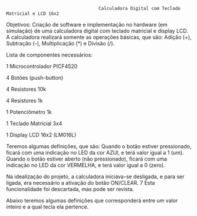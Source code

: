                                        Calculadora Digital com Teclado Matricial e LCD 16x2
                                       
                                       
Objetivos: Criação de software e implementação no hardware (em simulação) de uma calculadora digital com teclado matricial e display LCD.
A calculadora realizará somente as operações básicas, que são: Adição (+), Subtração (-), Multiplicação (*) e Divisão (/).

Lista de componentes necessários:

1 Microcontrolador PICF4520

4 Botões (push-button)

4 Resistores 10k

4 Resistores 1k

1 Potenciômetro 1k

1 Teclado Matricial 3x4

1 Display LCD 16x2 (LM016L)



Teremos algumas definições, que são:
  Quando o botão estiver pressionado, ficará com uma indicação no LED da cor AZUl, e terá valor igual a 1 (um).
  Quando o botão estiver aberto (não pressionado), ficará com uma indicação no LED da cor VERMELHA, e terá valor igual a 0 (zero).

Na idealização do projeto, a calculadora iniciava-se desligada, e para ser ligada, era necessário a ativação do botão ON/CLEAR. 7
Esta funcionalidade foi descartada, mas pode ser revista.





Abaixo teremos algumas definições que corresponderá entre um valor inteiro e a qual tecla ela pertence.
